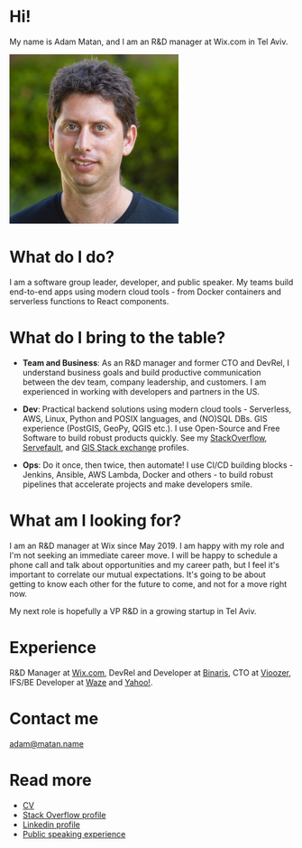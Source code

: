 # Hi!

My name is Adam Matan, and I am an R&D manager at Wix.com in Tel Aviv.

<img src="profile.jpg"
     alt="Profile image - Adam Matan"
     height="300px" />

# What do I do?
I am a software group leader, developer, and public speaker. My teams build end-to-end apps using modern cloud tools - from Docker containers and serverless functions to React components.

# What do I bring to the table?
* **Team and Business**: As an R&D manager and former CTO and DevRel, I understand business goals and build productive communication between the dev team, company leadership, and customers. I am experienced in working with developers and partners in the US.

* **Dev**: Practical backend solutions using modern cloud tools - Serverless, AWS, Linux, Python and POSIX languages, and (NO)SQL DBs. GIS experience (PostGIS, GeoPy, QGIS etc.). I use Open-Source and Free Software to build robust products quickly. See my [StackOverflow](https://stackoverflow.com/users/story/51197), [Servefault](https://serverfault.com/users/10904/adam-matan), and [GIS Stack exchange](https://gis.stackexchange.com/users/382/adam-matan) profiles.
* **Ops**: Do it once, then twice, then automate! I use CI/CD building blocks - Jenkins, Ansible, AWS Lambda, Docker and others -  to build robust pipelines that accelerate projects and make developers smile.

# What am I looking for?
I am an R&D manager at Wix since May 2019. I am happy with my role and I'm not seeking an immediate career move.
I will be happy to schedule a phone call and talk about opportunities and my career path, but I feel it's important to correlate our mutual expectations. It's going to be about getting to know each other for the future to come, and not for a move right now.

 My next role is hopefully a VP R&D in a growing startup in Tel Aviv.

# Experience
R&D Manager at [Wix.com](https://wix.com), DevRel and Developer at [Binaris](https://binaris.com/), CTO at [Vioozer](https://www.vioozer.com/), IFS/BE Developer at [Waze](https://en.wikipedia.org/wiki/Waze) and [Yahoo!](https://techcrunch.com/2010/10/05/yahoo-dapper/).

# Contact me
adam@matan.name

# Read more
* [CV](Adam_Matan.pdf)
* [Stack Overflow profile](https://stackoverflow.com/users/51197/adam-matan)
* [Linkedin profile](https://www.linkedin.com/in/adamatan/)
* [Public speaking experience](https://adamatan.github.io/cfp/)

